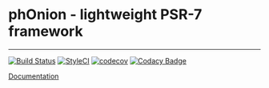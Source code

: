 # phOnion - lightweight PSR-7 framework

----

[![Build Status](https://travis-ci.org/phOnion/framework.svg?branch=master)](https://travis-ci.org/phOnion/framework)
[![StyleCI](https://styleci.io/repos/66286844/shield)](https://styleci.io/repos/66286844)
[![codecov](https://codecov.io/gh/phOnion/framework/branch/master/graph/badge.svg)](https://codecov.io/gh/phOnion/framework)
[![Codacy Badge](https://api.codacy.com/project/badge/Grade/41629a45187c411aa61f6332b4017a93)](https://www.codacy.com/app/daghostman-dimitrov/framework?utm_source=github.com&amp;utm_medium=referral&amp;utm_content=phOnion/framework&amp;utm_campaign=Badge_Grade)

[Documentation](http://phOnion.github.io/framework)
